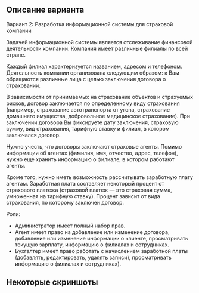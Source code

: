 ## Описание варианта

Вариант 2: Разработка информационной системы для страховой компании

Задачей информационной системы является отслеживание финансовой деятельности компании.
Компания имеет различные филиалы по всей стране.

Каждый филиал 
характеризуется названием, адресом и телефоном. Деятельность компании 
организована следующим образом: к Вам обращаются различные лица с 
целью заключения договора о страховании.

В зависимости от принимаемых на страхование объектов и страхуемых 
рисков, договор заключается по определенному виду страхования (например, 
страхование автотранспорта от угона, страхование домашнего имущества, 
добровольное медицинское страхование). При заключении договора Вы 
фиксируете дату заключения, страховую сумму, вид страхования, тарифную 
ставку и филиал, в котором заключался договор.

Нужно учесть, что договоры заключают страховые агенты. Помимо 
информации об агентах (фамилия, имя, отчество, адрес, телефон), нужно еще 
хранить информацию о филиале, в котором работают агенты.

Кроме того, нужно иметь возможность рассчитывать заработную плату 
агентам. Заработная плата составляет некоторый процент от страхового 
платежа (страховой платеж — это страховая сумма, умноженная на 
тарифную ставку). Процент зависит от вида страхования, по которому 
заключен договор.

Роли:
- Администратор имеет полный набор прав. 
- Агент имеет право на добавление или изменение договора, добавление 
или изменение информации о клиенте, просматривать текущую зарплату, 
информацию о филиалах и сотрудниках.
- Бухгалтер имеет право работать с начислением заработной платы 
(добавлять, редактировать, удалять записи), просматривать информацию о 
филиалах и сотрудниках).

## Некоторые скриншоты
